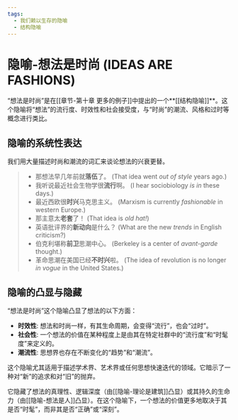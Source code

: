 ```yaml
---
tags:
  - 我们赖以生存的隐喻
  - 结构隐喻
---
```


# 隐喻-想法是时尚 (IDEAS ARE FASHIONS)

“想法是时尚”是在[[章节-第十章 更多的例子]]中提出的一个**[[结构隐喻]]**。这个隐喻将“想法”的流行度、时效性和社会接受度，与“时尚”的潮流、风格和过时等概念进行类比。

## 隐喻的系统性表达

我们用大量描述时尚和潮流的词汇来谈论想法的兴衰更替。

> - 那想法早几年前就**落伍**了。 (That idea went _out of style_ years ago.)
> - 我听说最近社会生物学很**流行**啊。 (I hear sociobiology _is in_ these days.)
> - 最近西欧很**时兴**马克思主义。 (Marxism is currently _fashionable_ in western Europe.)
> - 那主意太**老套**了！ (That idea is _old hat!_)
> - 英语批评界的**新动向**是什么？ (What are the new _trends_ in English criticism?)
> - 伯克利堪称**前卫**思潮中心。 (Berkeley is a center of _avant-garde_ thought.)
> - 革命思潮在美国已经**不时兴**啦。 (The idea of revolution is no longer _in vogue_ in the United States.)

## 隐喻的凸显与隐藏

“想法是时尚”这个隐喻凸显了想法的以下方面：

-   **时效性**: 想法和时尚一样，有其生命周期，会变得“流行”，也会“过时”。
-   **社会性**: 一个想法的价值在某种程度上是由其在特定社群中的“流行度”和“时髦度”来定义的。
-   **潮流性**: 思想界也存在不断变化的“趋势”和“潮流”。

这个隐喻尤其适用于描述学术界、艺术界或任何思想快速迭代的领域。它暗示了一种对“新”的追求和对“旧”的抛弃。

它隐藏了想法的真理性、逻辑深度（由[[隐喻-理论是建筑]]凸显）或其持久的生命力（由[[隐喻-想法是人]]凸显）。在这个隐喻下，一个想法的价值更多地取决于其是否“时髦”，而非其是否“正确”或“深刻”。